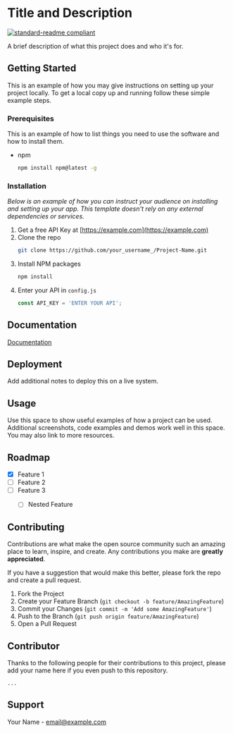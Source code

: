 <!-- Project Title -->
# Title and Description

<!--Add badges from somewhere like: [shields.io](https://shields.io/) -->
[![standard-readme compliant](https://img.shields.io/badge/readme%20style-standard-brightgreen.svg?style=flat-square)](https://github.com/RichardLitt/standard-readme)

A brief description of what this project does and who it's for.


<!-- GETTING STARTED -->
## Getting Started

This is an example of how you may give instructions on setting up your project locally.
To get a local copy up and running follow these simple example steps.

### Prerequisites

This is an example of how to list things you need to use the software and how to install them.
* npm
  ```sh
  npm install npm@latest -g
  ```

### Installation

_Below is an example of how you can instruct your audience on installing and setting up your app. This template doesn't rely on any external dependencies or services._

1. Get a free API Key at [https://example.com](https://example.com)
2. Clone the repo
   ```sh
   git clone https://github.com/your_username_/Project-Name.git
   ```
3. Install NPM packages
   ```sh
   npm install
   ```
4. Enter your API in `config.js`
   ```js
   const API_KEY = 'ENTER YOUR API';
   ```
   

<!-- DOCUMENTATION -->
## Documentation

[Documentation](https://linktodocumentation)


<!-- DEPLOYMENT -->
## Deployment

Add additional notes to deploy this on a live system.


<!-- USAGE -->
## Usage

Use this space to show useful examples of how a project can be used. 
Additional screenshots, code examples and demos work well in this space. You may also link to more resources.


<!-- ROADMAP -->
## Roadmap

- [x] Feature 1
- [ ] Feature 2
- [ ] Feature 3
    - [ ] Nested Feature


<!-- CONTRIBUTING -->
## Contributing

Contributions are what make the open source community such an amazing place to learn, inspire, and create. 
Any contributions you make are **greatly appreciated**.

If you have a suggestion that would make this better, please fork the repo and create a pull request.

1. Fork the Project
2. Create your Feature Branch (`git checkout -b feature/AmazingFeature`)
3. Commit your Changes (`git commit -m 'Add some AmazingFeature'`)
4. Push to the Branch (`git push origin feature/AmazingFeature`)
5. Open a Pull Request


<!-- CONTRIBUTOR -->
## Contributor

Thanks to the following people for their contributions to this project, please
add your name here if you even push to this repository.
```text
...
```


<!-- CONTACT -->
## Support

Your Name - email@example.com

